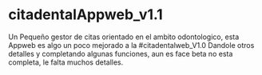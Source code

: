 # citadentalAppweb_v1.1

Un Pequeño gestor de citas orientado en el ambito odontologico, esta Appweb es algo un poco mejorado a la #citadentalweb_V1.0
Dandole otros detalles y completando algunas funciones, aun es face beta no esta completa, le falta muchos detalles.
